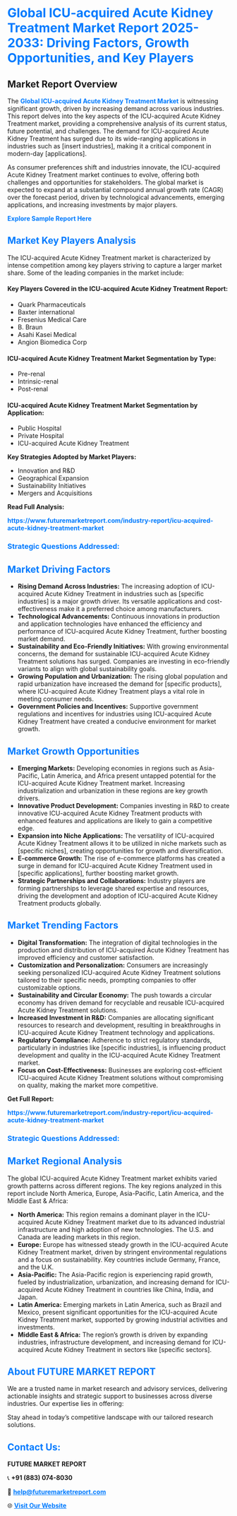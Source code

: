 <h1 style="color: #007BFF;">Global ICU-acquired Acute Kidney Treatment Market Report 2025-2033: Driving Factors, Growth Opportunities, and Key Players</h1>

<section id="overview">
<h2>Market Report Overview</h2>
<p>The <a href="https://www.futuremarketreport.com/industry-report/icu-acquired-acute-kidney-treatment-market" style="color: #007BFF; text-decoration: none;"><strong>Global ICU-acquired Acute Kidney Treatment Market</strong></a> is witnessing significant growth, driven by increasing demand across various industries. This report delves into the key aspects of the ICU-acquired Acute Kidney Treatment market, providing a comprehensive analysis of its current status, future potential, and challenges. The demand for ICU-acquired Acute Kidney Treatment has surged due to its wide-ranging applications in industries such as [insert industries], making it a critical component in modern-day [applications].</p>
<p>As consumer preferences shift and industries innovate, the ICU-acquired Acute Kidney Treatment market continues to evolve, offering both challenges and opportunities for stakeholders. The global market is expected to expand at a substantial compound annual growth rate (CAGR) over the forecast period, driven by technological advancements, emerging applications, and increasing investments by major players.</p>
</section>

<section id="overview">
<p><a href="https://www.futuremarketreport.com/request-sample/reportId=122836" style="color: #007BFF; text-decoration: none;"><strong>Explore Sample Report Here</strong></a></p>
</section>

<section id="key-players">
<h2 style="color: #007BFF;">Market Key Players Analysis</h2>
<p>The ICU-acquired Acute Kidney Treatment market is characterized by intense competition among key players striving to capture a larger market share. Some of the leading companies in the market include:</p>
<h4>Key Players Covered in the ICU-acquired Acute Kidney Treatment Report:</h4>
<ul><li>Quark Pharmaceuticals</li><li>Baxter international</li><li>Fresenius Medical Care</li><li>B. Braun</li><li>Asahi Kasei Medical</li><li>Angion Biomedica Corp</li></ul>
<h4>ICU-acquired Acute Kidney Treatment Market Segmentation by Type:</h4>
<ul><li>Pre-renal</li><li>Intrinsic-renal</li><li>Post-renal</li></ul>

<h4>ICU-acquired Acute Kidney Treatment Market Segmentation by Application:</h4>
<ul><li>Public Hospital</li><li>Private Hospital</li><li>ICU-acquired Acute Kidney Treatment</li></ul>
<p><strong>Key Strategies Adopted by Market Players:</strong></p>
<ul>
<li>Innovation and R&D</li>
<li>Geographical Expansion</li>
<li>Sustainability Initiatives</li>
<li>Mergers and Acquisitions</li>
</ul>
</section>

<section>
<p><strong>Read Full Analysis: </strong></p><a href="https://www.futuremarketreport.com/industry-report/icu-acquired-acute-kidney-treatment-market" style="color: #007BFF; text-decoration: none;"><strong>https://www.futuremarketreport.com/industry-report/icu-acquired-acute-kidney-treatment-market</strong></a>
<h3 style="color: #007BFF;">Strategic Questions Addressed:</h3>
</section>

<section id="driving-factors">
<h2 style="color: #007BFF;">Market Driving Factors</h2>
<ul>
<li><strong>Rising Demand Across Industries:</strong> The increasing adoption of ICU-acquired Acute Kidney Treatment in industries such as [specific industries] is a major growth driver. Its versatile applications and cost-effectiveness make it a preferred choice among manufacturers.</li>
<li><strong>Technological Advancements:</strong> Continuous innovations in production and application technologies have enhanced the efficiency and performance of ICU-acquired Acute Kidney Treatment, further boosting market demand.</li>
<li><strong>Sustainability and Eco-Friendly Initiatives:</strong> With growing environmental concerns, the demand for sustainable ICU-acquired Acute Kidney Treatment solutions has surged. Companies are investing in eco-friendly variants to align with global sustainability goals.</li>
<li><strong>Growing Population and Urbanization:</strong> The rising global population and rapid urbanization have increased the demand for [specific products], where ICU-acquired Acute Kidney Treatment plays a vital role in meeting consumer needs.</li>
<li><strong>Government Policies and Incentives:</strong> Supportive government regulations and incentives for industries using ICU-acquired Acute Kidney Treatment have created a conducive environment for market growth.</li>
</ul>
</section>

<section id="growth-opportunities">
<h2 style="color: #007BFF;">Market Growth Opportunities</h2>
<ul>
<li><strong>Emerging Markets:</strong> Developing economies in regions such as Asia-Pacific, Latin America, and Africa present untapped potential for the ICU-acquired Acute Kidney Treatment market. Increasing industrialization and urbanization in these regions are key growth drivers.</li>
<li><strong>Innovative Product Development:</strong> Companies investing in R&D to create innovative ICU-acquired Acute Kidney Treatment products with enhanced features and applications are likely to gain a competitive edge.</li>
<li><strong>Expansion into Niche Applications:</strong> The versatility of ICU-acquired Acute Kidney Treatment allows it to be utilized in niche markets such as [specific niches], creating opportunities for growth and diversification.</li>
<li><strong>E-commerce Growth:</strong> The rise of e-commerce platforms has created a surge in demand for ICU-acquired Acute Kidney Treatment used in [specific applications], further boosting market growth.</li>
<li><strong>Strategic Partnerships and Collaborations:</strong> Industry players are forming partnerships to leverage shared expertise and resources, driving the development and adoption of ICU-acquired Acute Kidney Treatment products globally.</li>
</ul>
</section>

<section id="trending-factors">
<h2 style="color: #007BFF;">Market Trending Factors</h2>
<ul>
<li><strong>Digital Transformation:</strong> The integration of digital technologies in the production and distribution of ICU-acquired Acute Kidney Treatment has improved efficiency and customer satisfaction.</li>
<li><strong>Customization and Personalization:</strong> Consumers are increasingly seeking personalized ICU-acquired Acute Kidney Treatment solutions tailored to their specific needs, prompting companies to offer customizable options.</li>
<li><strong>Sustainability and Circular Economy:</strong> The push towards a circular economy has driven demand for recyclable and reusable ICU-acquired Acute Kidney Treatment solutions.</li>
<li><strong>Increased Investment in R&D:</strong> Companies are allocating significant resources to research and development, resulting in breakthroughs in ICU-acquired Acute Kidney Treatment technology and applications.</li>
<li><strong>Regulatory Compliance:</strong> Adherence to strict regulatory standards, particularly in industries like [specific industries], is influencing product development and quality in the ICU-acquired Acute Kidney Treatment market.</li>
<li><strong>Focus on Cost-Effectiveness:</strong> Businesses are exploring cost-efficient ICU-acquired Acute Kidney Treatment solutions without compromising on quality, making the market more competitive.</li>
</ul>
</section>

<section>
<p><strong>Get Full Report: </strong></p><a href="https://www.futuremarketreport.com/industry-report/icu-acquired-acute-kidney-treatment-market" style="color: #007BFF; text-decoration: none;"><strong>https://www.futuremarketreport.com/industry-report/icu-acquired-acute-kidney-treatment-market</strong></a>
<h3 style="color: #007BFF;">Strategic Questions Addressed:</h3>
</section>


<section id="regional-analysis">
<h2 style="color: #007BFF;">Market Regional Analysis</h2>
<p>The global ICU-acquired Acute Kidney Treatment market exhibits varied growth patterns across different regions. The key regions analyzed in this report include North America, Europe, Asia-Pacific, Latin America, and the Middle East & Africa:</p>
<ul>
<li><strong>North America:</strong> This region remains a dominant player in the ICU-acquired Acute Kidney Treatment market due to its advanced industrial infrastructure and high adoption of new technologies. The U.S. and Canada are leading markets in this region.</li>
<li><strong>Europe:</strong> Europe has witnessed steady growth in the ICU-acquired Acute Kidney Treatment market, driven by stringent environmental regulations and a focus on sustainability. Key countries include Germany, France, and the U.K.</li>
<li><strong>Asia-Pacific:</strong> The Asia-Pacific region is experiencing rapid growth, fueled by industrialization, urbanization, and increasing demand for ICU-acquired Acute Kidney Treatment in countries like China, India, and Japan.</li>
<li><strong>Latin America:</strong> Emerging markets in Latin America, such as Brazil and Mexico, present significant opportunities for the ICU-acquired Acute Kidney Treatment market, supported by growing industrial activities and investments.</li>
<li><strong>Middle East & Africa:</strong> The region’s growth is driven by expanding industries, infrastructure development, and increasing demand for ICU-acquired Acute Kidney Treatment in sectors like [specific sectors].</li>
</ul>
</section>

<footer>
<h2 style="color: #007BFF;">About FUTURE MARKET REPORT</h2>
<p>We are a trusted name in market research and advisory services, delivering actionable insights and strategic support to businesses across diverse industries. Our expertise lies in offering:</p>

<p>Stay ahead in today’s competitive landscape with our tailored research solutions.</p>

<h2 style="color: #007BFF;">Contact Us:</h2>
<p><strong>FUTURE MARKET REPORT</strong></p>
<p>📞 <strong>+91 (883) 074-8030</strong></p>
<p>📧 <strong><a href="mailto:help@futuremarketreport.com" style="color: #007BFF;">help@futuremarketreport.com</a></strong></p>
<p>🌐 <strong><a href="https://www.futuremarketreport.com/" style="color: #007BFF;">Visit Our Website</a></strong></p>
</footer>